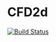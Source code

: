 # CFD2d

[![Build Status](https://github.com/T.Hashimoto/CFD2d.jl/actions/workflows/CI.yml/badge.svg?branch=main)](https://github.com/T.Hashimoto/CFD2d.jl/actions/workflows/CI.yml?query=branch%3Amain)
